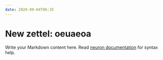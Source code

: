 ```yaml
---
date: 2020-09-04T06:35
---
```


# New zettel: oeuaeoa

Write your Markdown content here. Read [neuron documentation](https://neuron.zettel.page/2011404.html) for syntax help.

